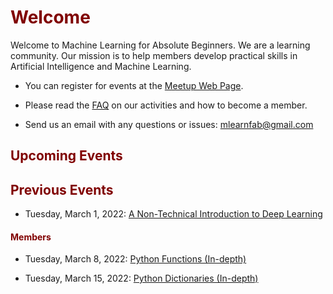 # <font color="maroon">Welcome</font>

Welcome to Machine Learning for Absolute Beginners. We are a learning community. Our mission is to help members develop practical skills in Artificial Intelligence and Machine Learning. 




* You can register for events at the [Meetup Web Page](https://www.meetup.com/mlearnfab/).

* Please read the [FAQ](faq) on our activities and how to become a member. 

* Send us an email with any questions or issues: mlearnfab@gmail.com


## <font color="maroon">Upcoming Events</font>


## <font color="maroon">Previous Events</font>


- Tuesday, March 1, 2022: [A Non-Technical Introduction to Deep Learning](https://www.meetup.com/mlearnfab/events/283608885/)

#### <font color="maroon">Members</font>

- Tuesday, March 8, 2022: [Python Functions (In-depth)](https://www.meetup.com/mlearnfab/events/284206972/)

- Tuesday, March 15, 2022: [Python Dictionaries (In-depth)](https://www.meetup.com/mlearnfab/events/284178221/)
